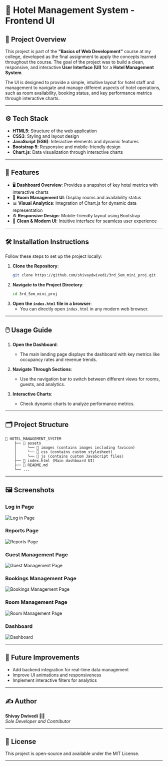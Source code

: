 # 🏨 Hotel Management System - Frontend UI  

## 📖 Project Overview  
This project is part of the **"Basics of Web Development"** course at my college, developed as the final assignment to apply the concepts learned throughout the course. The goal of the project was to build a clean, responsive, and interactive **User Interface (UI)** for a **Hotel Management System**.  

The UI is designed to provide a simple, intuitive layout for hotel staff and management to navigate and manage different aspects of hotel operations, such as room availability, booking status, and key performance metrics through interactive charts.  

---

## ⚙️ Tech Stack  

- **HTML5**: Structure of the web application  
- **CSS3**: Styling and layout design  
- **JavaScript (ES6)**: Interactive elements and dynamic features  
- **Bootstrap 5**: Responsive and mobile-friendly design  
- **Chart.js**: Data visualization through interactive charts  

---

## 🚀 Features  

- 🖥️ **Dashboard Overview**: Provides a snapshot of key hotel metrics with interactive charts  
- 🏨 **Room Management UI**: Display rooms and availability status  
- 📊 **Visual Analytics**: Integration of Chart.js for dynamic data representation  
- ⚙️ **Responsive Design**: Mobile-friendly layout using Bootstrap  
- 🎨 **Clean & Modern UI**: Intuitive interface for seamless user experience  

---

## 🛠️ Installation Instructions  

Follow these steps to set up the project locally:  

1. **Clone the Repository**:  
   ```bash
   git clone https://github.com/shivaydwivedi/3rd_Sem_mini_proj.git
   ```
2. **Navigate to the Project Directory**:  
   ```bash
   cd 3rd_Sem_mini_proj
   ```
3. **Open the `index.html` file in a browser**:  
   - You can directly open `index.html` in any modern web browser.  

---

## 🖱️ Usage Guide  

1. **Open the Dashboard**:  
   - The main landing page displays the dashboard with key metrics like occupancy rates and revenue trends.  

2. **Navigate Through Sections**:  
   - Use the navigation bar to switch between different views for rooms, guests, and analytics.  

3. **Interactive Charts**:  
   - Check dynamic charts to analyze performance metrics.  

---

## 🗂️ Project Structure  

```plaintext
📁 HOTEL_MANAGEMENT_SYSTEM
    ├── 📁 assets
    │     └── 📁 images (contains images including favicon)
    │     └── 📁 css (contains custom stylesheet)
    │     └── 📁 js (contains custom JavaScript files)
    ├── 📄 index.html (Main dashboard UI)
    ├── 📄 README.md
    └── ...
```

---

## 🖼️ Screenshots 
### Log in Page
![Log in Page](https://github.com/user-attachments/assets/aedb1db3-cbd9-4dbd-afe2-596d19c771a8)
### Reports Page
![Reports Page](https://github.com/user-attachments/assets/dd181d4c-92a9-43e8-8000-1fd0cae9d43e)
### Guest Management Page
![Guest Management Page](https://github.com/user-attachments/assets/54edce3c-cad5-4a8b-87ae-ca27a4fefa1f)
### Bookings Management Page
![Bookings Management Page](https://github.com/user-attachments/assets/6d330672-a434-490b-be17-de50df0bbd26)
### Room Management Page
![Room Management Page](https://github.com/user-attachments/assets/d37e83c3-41c2-47cb-bb47-801e7f3672e8)
### Dashboard
![Dashboard](https://github.com/user-attachments/assets/296e5c2b-4b3f-411b-8320-50576654e6e2)

---

## 🚧 Future Improvements  

- Add backend integration for real-time data management  
- Improve UI animations and responsiveness  
- Implement interactive filters for analytics  

---

## ✍️ Author  

**Shivay Dwivedi** 👨‍💻   
*Sole Developer and Contributor*  

---

## 📜 License  

This project is open-source and available under the MIT License.  

---

